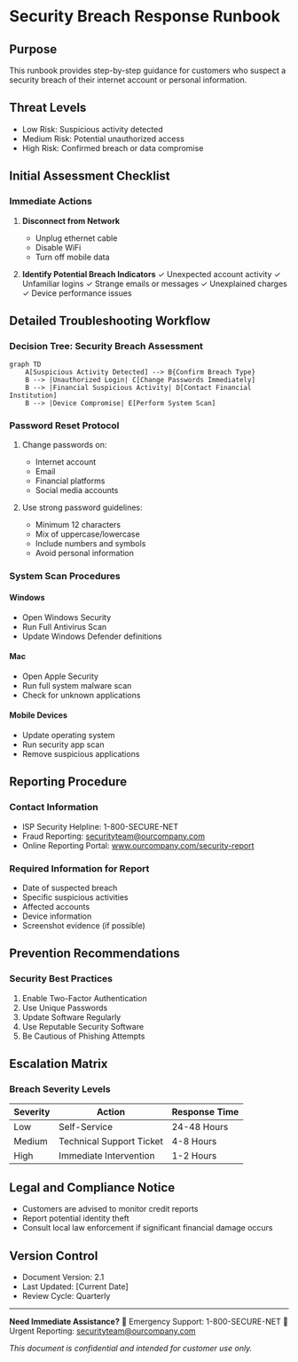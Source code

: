 # Security Breach Response Runbook

## Purpose
This runbook provides step-by-step guidance for customers who suspect a security breach of their internet account or personal information.

## Threat Levels
- Low Risk: Suspicious activity detected
- Medium Risk: Potential unauthorized access
- High Risk: Confirmed breach or data compromise

## Initial Assessment Checklist

### Immediate Actions
1. **Disconnect from Network**
   - Unplug ethernet cable
   - Disable WiFi
   - Turn off mobile data

2. **Identify Potential Breach Indicators**
   ✓ Unexpected account activity
   ✓ Unfamiliar logins
   ✓ Strange emails or messages
   ✓ Unexplained charges
   ✓ Device performance issues

## Detailed Troubleshooting Workflow

### Decision Tree: Security Breach Assessment

```mermaid
graph TD
    A[Suspicious Activity Detected] --> B{Confirm Breach Type}
    B --> |Unauthorized Login| C[Change Passwords Immediately]
    B --> |Financial Suspicious Activity| D[Contact Financial Institution]
    B --> |Device Compromise| E[Perform System Scan]
```

### Password Reset Protocol
1. Change passwords on:
   - Internet account
   - Email
   - Financial platforms
   - Social media accounts

2. Use strong password guidelines:
   - Minimum 12 characters
   - Mix of uppercase/lowercase
   - Include numbers and symbols
   - Avoid personal information

### System Scan Procedures
#### Windows
- Open Windows Security
- Run Full Antivirus Scan
- Update Windows Defender definitions

#### Mac
- Open Apple Security
- Run full system malware scan
- Check for unknown applications

#### Mobile Devices
- Update operating system
- Run security app scan
- Remove suspicious applications

## Reporting Procedure

### Contact Information
- ISP Security Helpline: 1-800-SECURE-NET
- Fraud Reporting: securityteam@ourcompany.com
- Online Reporting Portal: www.ourcompany.com/security-report

### Required Information for Report
- Date of suspected breach
- Specific suspicious activities
- Affected accounts
- Device information
- Screenshot evidence (if possible)

## Prevention Recommendations

### Security Best Practices
1. Enable Two-Factor Authentication
2. Use Unique Passwords
3. Update Software Regularly
4. Use Reputable Security Software
5. Be Cautious of Phishing Attempts

## Escalation Matrix

### Breach Severity Levels
| Severity | Action | Response Time |
|----------|--------|---------------|
| Low | Self-Service | 24-48 Hours |
| Medium | Technical Support Ticket | 4-8 Hours |
| High | Immediate Intervention | 1-2 Hours |

## Legal and Compliance Notice
- Customers are advised to monitor credit reports
- Report potential identity theft
- Consult local law enforcement if significant financial damage occurs

## Version Control
- Document Version: 2.1
- Last Updated: [Current Date]
- Review Cycle: Quarterly

---

**Need Immediate Assistance?**
🚨 Emergency Support: 1-800-SECURE-NET
📧 Urgent Reporting: securityteam@ourcompany.com

*This document is confidential and intended for customer use only.*